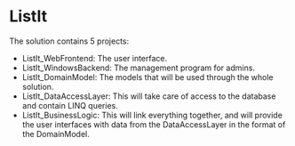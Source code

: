 # ListIt

The solution contains 5 projects:
 - ListIt_WebFrontend: The user interface.
 - ListIt_WindowsBackend: The management program for admins.
 - ListIt_DomainModel: The models that will be used through the whole solution.
 - ListIt_DataAccessLayer: This will take care of access to the database and contain LINQ queries.
 - ListIt_BusinessLogic: This will link everything together, and will provide the user interfaces with data from the DataAccessLayer in the format of the DomainModel.
